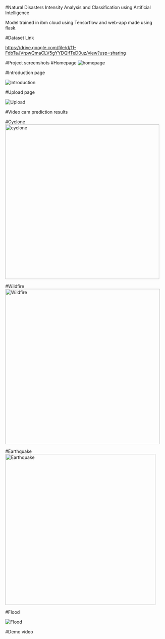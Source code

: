 #Natural Disasters Intensity Analysis and Classification using Artificial Intelligence

Model trained in ibm cloud using Tensorflow and web-app made using flask.

#Dataset Link

https://drive.google.com/file/d/11-FdbTaJVrpwQmaCLV5gYYDQlfTeD0uz/view?usp=sharing

#Project screenshots
#Homepage
![homepage](https://github.com/gnana20/ai/assets/140624660/5f18befe-1762-4a22-a3d2-68d8aaa18b5e)

#Introduction page

![Introduction](https://github.com/gnana20/ai/assets/140624660/eff12d85-fdb2-4b2d-ac57-5003f5a185a7)

#Upload page

![Upload](https://github.com/gnana20/ai/assets/140624660/2e408600-c6f8-4852-8387-a7e70c4344d4)

#Video cam prediction results

#Cyclone
<img width="488" alt="cyclone" src="https://github.com/gnana20/ai/assets/140624660/f2fff5ff-3e2b-49a5-b25f-4408edf59f83">

#Wildfire
<img width="490" alt="Wildfire" src="https://github.com/gnana20/ai/assets/140624660/db38ea51-f0ab-42a0-8d5f-97ce4daf1e24">

#Earthquake
<img width="476" alt="Earthquake" src="https://github.com/gnana20/ai/assets/140624660/9548234a-8008-4efb-ac4b-804f70517fc2">

#Flood

![Flood](https://github.com/gnana20/ai/assets/140624660/2e623ffb-8ea8-46b3-adda-c63a96135e1c)

#Demo video



